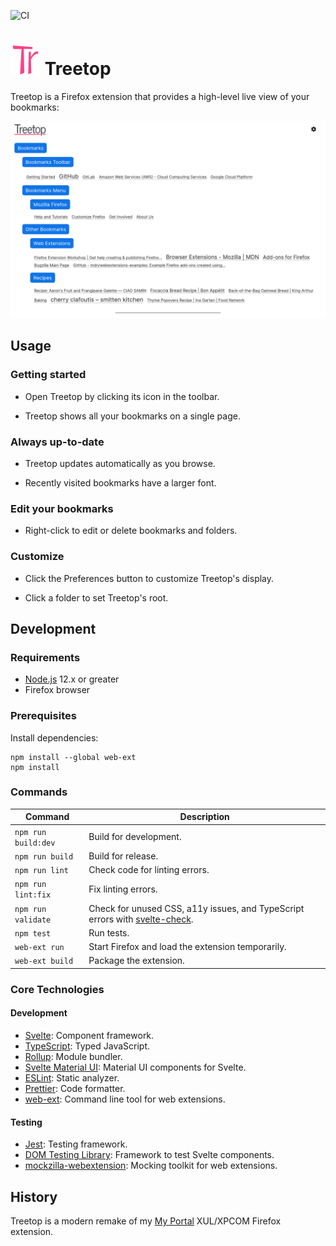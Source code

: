 ![CI](https://github.com/msmolens/treetop/workflows/CI/badge.svg)

# ![Treetop logo](src/icons/generated/icon48.png) Treetop

Treetop is a Firefox extension that provides a high-level live view of your bookmarks:

![Screenshot of Treetop](images/screenshots/treetop.png)

## Usage

### Getting started

- Open Treetop by clicking its icon in the toolbar.

- Treetop shows all your bookmarks on a single page.

### Always up-to-date

- Treetop updates automatically as you browse.

- Recently visited bookmarks have a larger font.

### Edit your bookmarks

- Right-click to edit or delete bookmarks and folders.

### Customize

- Click the Preferences button to customize Treetop's display.

- Click a folder to set Treetop's root.

## Development

### Requirements

- [Node.js](https://nodejs.org/) 12.x or greater
- Firefox browser

### Prerequisites

Install dependencies:

```
npm install --global web-ext
npm install
```

### Commands

| Command             | Description |
| ------------------- | ----------- |
| `npm run build:dev` | Build for development. |
| `npm run build`     | Build for release. |
| `npm run lint`      | Check code for linting errors. |
| `npm run lint:fix`  | Fix linting errors. |
| `npm run validate`  | Check for unused CSS, a11y issues, and TypeScript errors with [svelte-check](https://github.com/sveltejs/language-tools/tree/master/packages/svelte-check). |
| `npm test`          | Run tests. |
| `web-ext run`       | Start Firefox and load the extension temporarily. |
| `web-ext build`     | Package the extension. |

### Core Technologies

#### Development
- [Svelte](https://svelte.dev/): Component framework.
- [TypeScript](https://www.typescriptlang.org/): Typed JavaScript.
- [Rollup](https://rollupjs.org/): Module bundler.
- [Svelte Material UI](https://sveltematerialui.com/): Material UI components for Svelte.
- [ESLint](https://eslint.org/): Static analyzer.
- [Prettier](https://prettier.io/): Code formatter.
- [web-ext](https://github.com/mozilla/web-ext): Command line tool for web extensions.

#### Testing
- [Jest](https://jestjs.io/): Testing framework.
- [DOM Testing Library](https://testing-library.com/): Framework to test Svelte components.
- [mockzilla-webextension](https://lusito.github.io/mockzilla-webextension/): Mocking toolkit for web extensions.

## History

Treetop is a modern remake of my [My Portal](https://github.com/msmolens/myportal)
XUL/XPCOM Firefox extension.

